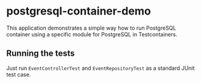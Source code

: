 # postgresql-container-demo

This application demonstrates a simple way how to run PostgreSQL container using a specific module for PostgreSQL in Testcontainers.

## Running the tests

Just run `EventControllerTest` and `EventRepositoryTest` as a standard JUnit test case.
